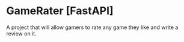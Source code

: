 # GameRater [FastAPI]
A project that will allow gamers to rate any game they like and write a review on it.

